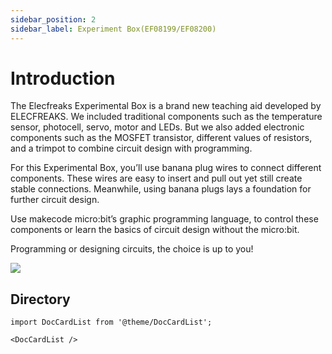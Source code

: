 ```yaml
---
sidebar_position: 2
sidebar_label: Experiment Box(EF08199/EF08200)
---
```


# Introduction

The Elecfreaks Experimental Box is a brand new teaching aid developed by ELECFREAKS. We included traditional components such as the temperature sensor, photocell, servo, motor and LEDs. But we also added electronic components such as the MOSFET transistor, different values of resistors, and a trimpot to combine circuit design with programming.

For this Experimental Box, you’ll use banana plug wires to connect different components. These wires are easy to insert and pull out yet still create stable connections. Meanwhile, using banana plugs lays a foundation for further circuit design.

Use makecode micro:bit’s graphic programming language, to control these components or learn the basics of circuit design without the micro:bit.

Programming or designing circuits, the choice is up to you!

![](https://wiki-media-ef.oss-cn-hongkong.aliyuncs.com/i18n/en/docusaurus-plugin-content-docs/current/microbit/circuit-design/microbit-experiment-box-kit/images/yg4f3xe.jpg)


## Directory

```mdx-code-block
import DocCardList from '@theme/DocCardList';

<DocCardList />
```
